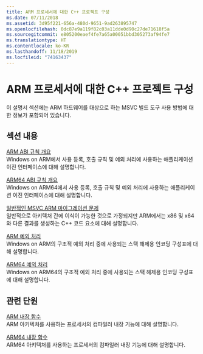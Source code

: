 ```yaml
---
title: ARM 프로세서에 대한 C++ 프로젝트 구성
ms.date: 07/11/2018
ms.assetid: 3d95f221-656a-480d-9651-9ad263895747
ms.openlocfilehash: 0dc87e9a119f82c03a11dde0d90c27de71618f5a
ms.sourcegitcommit: e805200eaef4fe7a65a00051bbd305273af94fe7
ms.translationtype: HT
ms.contentlocale: ko-KR
ms.lasthandoff: 11/18/2019
ms.locfileid: "74163437"
---
```

# <a name="configure-c-projects-for-arm-processors"></a>ARM 프로세서에 대한 C++ 프로젝트 구성

이 설명서 섹션에는 ARM 하드웨어를 대상으로 하는 MSVC 빌드 도구 사용 방법에 대한 정보가 포함되어 있습니다.

## <a name="in-this-section"></a>섹션 내용

[ARM ABI 규칙 개요](overview-of-arm-abi-conventions.md)\
Windows on ARM에서 사용 등록, 호출 규칙 및 예외 처리에 사용하는 애플리케이션 이진 인터페이스에 대해 설명합니다.

[ARM64 ABI 규칙 개요](arm64-windows-abi-conventions.md)\
Windows on ARM64에서 사용 등록, 호출 규칙 및 예외 처리에 사용하는 애플리케이션 이진 인터페이스에 대해 설명합니다.

[일반적인 MSVC ARM 마이그레이션 문제](common-visual-cpp-arm-migration-issues.md)\
일반적으로 아키텍처 간에 이식이 가능한 것으로 가정되지만 ARM에서는 x86 및 x64와 다른 결과를 생성하는 C++ 코드 요소에 대해 설명합니다.

[ARM 예외 처리](arm-exception-handling.md)\
Windows on ARM의 구조적 예외 처리 중에 사용되는 스택 해제용 인코딩 구성표에 대해 설명합니다.

[ARM64 예외 처리](arm64-exception-handling.md)\
Windows on ARM64의 구조적 예외 처리 중에 사용되는 스택 해제용 인코딩 구성표에 대해 설명합니다.

## <a name="related-sections"></a>관련 단원

[ARM 내장 함수](../intrinsics/arm-intrinsics.md)\
ARM 아키텍처를 사용하는 프로세서의 컴파일러 내장 기능에 대해 설명합니다.

[ARM64 내장 함수](../intrinsics/arm-intrinsics.md)\
ARM64 아키텍처를 사용하는 프로세서의 컴파일러 내장 기능에 대해 설명합니다.
